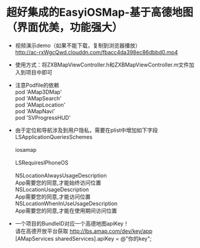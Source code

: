# 超好集成的EasyiOSMap-基于高德地图（界面优美，功能强大）
- 视频演示demo（如果不能下载，复制到浏览器播放）</br>
http://ac-rxWgcQwd.clouddn.com/fbacc4da398ec86dbbd0.mp4
- 使用方式：将ZXBMapViewController.h和ZXBMapViewController.m文件加入到项目中即可
- 注意Podfile的依赖</br>
pod 'AMap3DMap'</br>
pod 'AMapSearch'</br>
pod 'AMapLocation'</br>
pod 'AMapNavi'</br>
pod 'SVProgressHUD'</br>
- 由于定位和导航涉及到用户隐私，需要在plist中增加如下字段</br>
<key>LSApplicationQueriesSchemes</key></br>
<array></br>
<string>iosamap</string></br>
</array></br>
<key>LSRequiresIPhoneOS</key></br>
<true/></br>
<key>NSLocationAlwaysUsageDescription</key></br>
<string>App需要您的同意,才能始终访问位置</string></br>
<key>NSLocationUsageDescription</key></br>
<string>App需要您的同意,才能访问位置</string></br>
<key>NSLocationWhenInUseUsageDescription</key></br>
<string>App需要您的同意,才能在使用期间访问位置</string></br>

- 一个项目的BundleID对应一个高德地图apiKey！</br>
请在高德开放平台获取 http://lbs.amap.com/dev/key/app</br>
[AMapServices sharedServices].apiKey = @"你的key";
